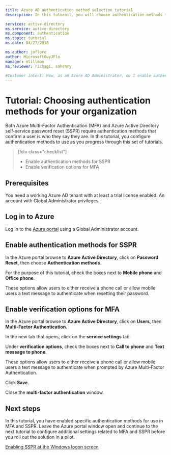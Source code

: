 ```yaml
---
title: Azure AD authentication method selection tutorial 
description: In this tutorail, you will choose authentication methods to use for Azure MFA and Azure AD self-service password reset

services: active-directory
ms.service: active-directory
ms.component: authentication
ms.topic: tutorial
ms.date: 04/27/2018

ms.author: joflore
author: MicrosoftGuyJFlo
manager: mtillman
ms.reviewer: richagi, sahenry

#Customer intent: How, as an Azure AD Administrator, do I enable authentication methods
---
```

# Tutorial: Choosing authentication methods for your organization

Both Azure Multi-Factor Authentication (MFA) and Azure Active Directory self-service password reset (SSPR) require authentication methods that confirm a user is who they say they are. In this tutorial, you configure authentication methods to use as you progress through this set of tutorials.

> [!div class="checklist"]
> * Enable authentication methods for SSPR
> * Enable verification options for MFA

## Prerequisites

You need a working Azure AD tenant with at least a trial license enabled.
An account with Global Administrator privileges.

## Log in to Azure

Log in to the [Azure portal](https://portal.azure.com) using a Global Administrator account.

## Enable authentication methods for SSPR

In the Azure portal browse to **Azure Active Directory**, click on **Password Reset**, then choose **Authentication methods**.

For the purpose of this tutorial, check the boxes next to **Mobile phone** and **Office phone**.

These options allow users to either receive a phone call or allow mobile users a text message to authenticate when resetting their password.

## Enable verification options for MFA

In the Azure portal browse to **Azure Active Directory**, click on **Users**, then **Multi-Factor Authentication**.

In the new tab that opens, click on the **service settings** tab.

Under **verification options**, check the boxes next to **Call to phone** and **Text message to phone**.

These options allow users to either receive a phone call or allow mobile users a text message to authenticate when prompted by Azure Multi-Factor Authentication.

Click **Save**.

Close the **multi-factor authentication** window.

## Next steps

In this tutorial, you have enabled specific authentication methods for use in MFA and SSPR. Leave the Azure portal window open and continue to the next tutorial to configure additional settings related to MFA and SSPR before you roll out the solution in a pilot.

[Enabling SSPR at the Windows logon screen](tutorial-sspr-windows.md)